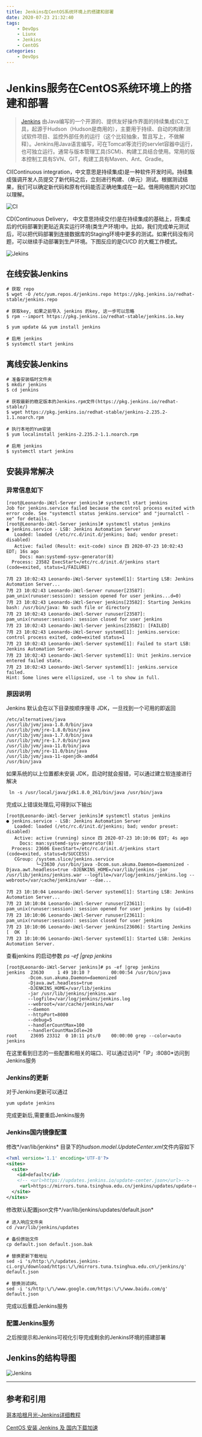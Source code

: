 ```yaml
---
title: Jenkins在CentOS系统环境上的搭建和部署
date: 2020-07-23 21:32:40
tags: 
    - DevOps
    - Liunx
    - Jenkins
    - CentOS
categories:
    - DevOps
---
```


# Jenkins服务在CentOS系统环境上的搭建和部署

> [Jenkins](https://www.jenkins.io/zh/) 由Java编写的一个开源的、提供友好操作界面的持续集成(CI)工具，起源于Hudson（Hudson是商用的），主要用于持续、自动的构建/测试软件项目、监控外部任务的运行（这个比较抽象，暂且写上，不做解释）。Jenkins用Java语言编写，可在Tomcat等流行的servlet容器中运行，也可独立运行。通常与版本管理工具(SCM)、构建工具结合使用。常用的版本控制工具有SVN、GIT，构建工具有Maven、Ant、Gradle。

<!-- more -->  

CI(Continuous integration，中文意思是持续集成)是一种软件开发时间。持续集成强调开发人员提交了新代码之后，立刻进行构建、（单元）测试。根据测试结果，我们可以确定新代码和原有代码能否正确地集成在一起。借用网络图片对CI加以理解。

![CI](https://upload-images.jianshu.io/upload_images/6464255-1b6e3bfdbece1492.jpg)

 CD(Continuous Delivery， 中文意思持续交付)是在持续集成的基础上，将集成后的代码部署到更贴近真实运行环境(类生产环境)中。比如，我们完成单元测试后，可以把代码部署到连接数据库的Staging环境中更多的测试。如果代码没有问题，可以继续手动部署到生产环境。下图反应的是CI/CD 的大概工作模式。

![Jekins](https://upload-images.jianshu.io/upload_images/6464255-ba088ec7257062c0.jpg)

<!-- more -->

## 在线安装Jenkins

```shell
# 获取 repo
$ wget -O /etc/yum.repos.d/jenkins.repo https://pkg.jenkins.io/redhat-stable/jenkins.repo

# 获取key, 如果之前导入 jenkins 的key, 这一步可以忽略
$ rpm --import https://pkg.jenkins.io/redhat-stable/jenkins.io.key

$ yum update && yum install jenkins

# 启用 jenkins
$ systemctl start jenkins
```

## 离线安装Jenkins

```shell
# 准备安装临时文件夹
$ mkdir jenkins
$ cd jenkins

# 获取最新的稳定版本的Jenkins.rpm文件(https://pkg.jenkins.io/redhat-stable/)
$ wget https://pkg.jenkins.io/redhat-stable/jenkins-2.235.2-1.1.noarch.rpm

# 执行本地的Yum安装
$ yum localinstall jenkins-2.235.2-1.1.noarch.rpm

# 启用 jenkins
$ systemctl start jenkins
```

## 安装异常解决

### 异常信息如下

```shell
[root@Leonardo-iWzl-Server jenkins]# systemctl start jenkins
Job for jenkins.service failed because the control process exited with error code. See "systemctl status jenkins.service" and "journalctl -xe" for details.
[root@Leonardo-iWzl-Server jenkins]# systemctl status jenkins
● jenkins.service - LSB: Jenkins Automation Server
   Loaded: loaded (/etc/rc.d/init.d/jenkins; bad; vendor preset: disabled)
   Active: failed (Result: exit-code) since 四 2020-07-23 10:02:43 EDT; 16s ago
     Docs: man:systemd-sysv-generator(8)
  Process: 23582 ExecStart=/etc/rc.d/init.d/jenkins start (code=exited, status=1/FAILURE)

7月 23 10:02:43 Leonardo-iWzl-Server systemd[1]: Starting LSB: Jenkins Automation Server...
7月 23 10:02:43 Leonardo-iWzl-Server runuser[23587]: pam_unix(runuser:session): session opened for user jenkins...d=0)
7月 23 10:02:43 Leonardo-iWzl-Server jenkins[23582]: Starting Jenkins bash: /usr/bin/java: No such file or directory
7月 23 10:02:43 Leonardo-iWzl-Server runuser[23587]: pam_unix(runuser:session): session closed for user jenkins
7月 23 10:02:43 Leonardo-iWzl-Server jenkins[23582]: [FAILED]
7月 23 10:02:43 Leonardo-iWzl-Server systemd[1]: jenkins.service: control process exited, code=exited status=1
7月 23 10:02:43 Leonardo-iWzl-Server systemd[1]: Failed to start LSB: Jenkins Automation Server.
7月 23 10:02:43 Leonardo-iWzl-Server systemd[1]: Unit jenkins.service entered failed state.
7月 23 10:02:43 Leonardo-iWzl-Server systemd[1]: jenkins.service failed.
Hint: Some lines were ellipsized, use -l to show in full.
```

### 原因说明

Jenkins 默认会在以下目录按顺序搜寻 JDK，一旦找到一个可用的即返回

```shell
/etc/alternatives/java
/usr/lib/jvm/java-1.8.0/bin/java
/usr/lib/jvm/jre-1.8.0/bin/java
/usr/lib/jvm/java-1.7.0/bin/java
/usr/lib/jvm/jre-1.7.0/bin/java
/usr/lib/jvm/java-11.0/bin/java
/usr/lib/jvm/jre-11.0/bin/java
/usr/lib/jvm/java-11-openjdk-amd64
/usr/bin/java
```

如果系统的以上位置都未安装 JDK，启动时就会报错，可以通过建立软连接进行解决

```shell
 ln -s /usr/local/java/jdk1.8.0_261/bin/java /usr/bin/java
```

完成以上错误处理后,可得到以下输出

```shell
[root@Leonardo-iWzl-Server jenkins]# systemctl status jenkins
● jenkins.service - LSB: Jenkins Automation Server
   Loaded: loaded (/etc/rc.d/init.d/jenkins; bad; vendor preset: disabled)
   Active: active (running) since 四 2020-07-23 10:10:06 EDT; 4s ago
     Docs: man:systemd-sysv-generator(8)
  Process: 23606 ExecStart=/etc/rc.d/init.d/jenkins start (code=exited, status=0/SUCCESS)
   CGroup: /system.slice/jenkins.service
           └─23630 /usr/bin/java -Dcom.sun.akuma.Daemon=daemonized -Djava.awt.headless=true -DJENKINS_HOME=/var/lib/jenkins -jar /usr/lib/jenkins/jenkins.war --logfile=/var/log/jenkins/jenkins.log --webroot=/var/cache/jenkins/war --dae...

7月 23 10:10:04 Leonardo-iWzl-Server systemd[1]: Starting LSB: Jenkins Automation Server...
7月 23 10:10:04 Leonardo-iWzl-Server runuser[23611]: pam_unix(runuser:session): session opened for user jenkins by (uid=0)
7月 23 10:10:06 Leonardo-iWzl-Server runuser[23611]: pam_unix(runuser:session): session closed for user jenkins
7月 23 10:10:06 Leonardo-iWzl-Server jenkins[23606]: Starting Jenkins [  OK  ]
7月 23 10:10:06 Leonardo-iWzl-Server systemd[1]: Started LSB: Jenkins Automation Server.
```

 查看jenkins 的启动参数 *ps -ef |grep jenkins* 

```shell
[root@Leonardo-iWzl-Server jenkins]# ps -ef |grep jenkins
jenkins  23630     1 49 10:10 ?        00:00:54 /usr/bin/java 
		-Dcom.sun.akuma.Daemon=daemonized 
		-Djava.awt.headless=true 
		-DJENKINS_HOME=/var/lib/jenkins 
		-jar /usr/lib/jenkins/jenkins.war 
		--logfile=/var/log/jenkins/jenkins.log 
		--webroot=/var/cache/jenkins/war 
		--daemon 
		--httpPort=8080 
		--debug=5 
		--handlerCountMax=100 
		--handlerCountMaxIdle=20
root     23695 23312  0 10:11 pts/0    00:00:00 grep --color=auto jenkins
```

在这里看到日志的一些配置和相关的端口、可以通过访问*「IP」:8080*访问到Jenkins服务

### Jenkins的更新

对于Jenkins更新可以通过

```shell
yum update jenkins
```

完成更新后,需要重启Jenkins服务

### Jenkins国内镜像配置

修改*/var/lib/jenkins* 目录下的*hudson.model.UpdateCenter.xml*文件内容如下

```xml
<?xml version='1.1' encoding='UTF-8'?>
<sites>
  <site>
    <id>default</id>
    <!-- <url>https://updates.jenkins.io/update-center.json</url>-->
     <url>https://mirrors.tuna.tsinghua.edu.cn/jenkins/updates/update-center.json/url>
  </site>
</sites>
```

修改默认配置json文件*/var/lib/jenkins/updates/default.json*

```shell
# 进入响应文件夹
cd /var/lib/jenkins/updates

# 备份原始文件
cp default.json default.json.bak

# 替换更新下载地址
sed -i 's/http:\/\/updates.jenkins-ci.org\/download/https:\/\/mirrors.tuna.tsinghua.edu.cn\/jenkins/g' default.json

# 替换测试URL
sed -i 's/http:\/\/www.google.com/https:\/\/www.baidu.com/g' default.json
```

完成以后重启Jenkins服务

### 配置Jenkins服务

之后按提示和Jenkins可视化引导完成剩余的Jenkins环境的搭建部署

## Jenkins的结构导图

![Jenkins](https://upload-images.jianshu.io/upload_images/6464255-cc56d3af1fdd96df.png)

---

## 参考和引用

[哥本哈根月光-Jenkins详细教程](https://www.jianshu.com/p/5f671aca2b5a)

[CentOS 安装 Jenkins 及 国内下载加速](https://halo.sherlocky.com/archives/jenkins)